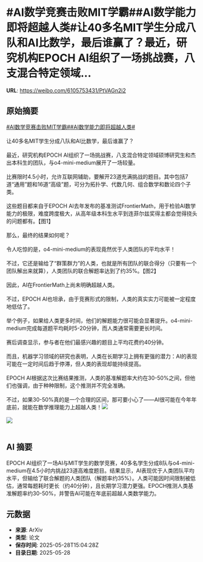 # #AI数学竞赛击败MIT学霸##AI数学能力即将超越人类#让40多名MIT学生分成八队和AI比数学，最后谁赢了？最近，研究机构EPOCH AI组织了一场挑战赛，八支混合特定领域...

**URL**: https://weibo.com/6105753431/PtVAGn2i2

## 原始摘要

<a href="https://m.weibo.cn/search?containerid=231522type%3D1%26t%3D10%26q%3D%23AI%E6%95%B0%E5%AD%A6%E7%AB%9E%E8%B5%9B%E5%87%BB%E8%B4%A5MIT%E5%AD%A6%E9%9C%B8%23&amp;extparam=%23AI%E6%95%B0%E5%AD%A6%E7%AB%9E%E8%B5%9B%E5%87%BB%E8%B4%A5MIT%E5%AD%A6%E9%9C%B8%23" data-hide=""><span class="surl-text">#AI数学竞赛击败MIT学霸#</span></a><a href="https://m.weibo.cn/search?containerid=231522type%3D1%26t%3D10%26q%3D%23AI%E6%95%B0%E5%AD%A6%E8%83%BD%E5%8A%9B%E5%8D%B3%E5%B0%86%E8%B6%85%E8%B6%8A%E4%BA%BA%E7%B1%BB%23&amp;extparam=%23AI%E6%95%B0%E5%AD%A6%E8%83%BD%E5%8A%9B%E5%8D%B3%E5%B0%86%E8%B6%85%E8%B6%8A%E4%BA%BA%E7%B1%BB%23" data-hide=""><span class="surl-text">#AI数学能力即将超越人类#</span></a><br><br>让40多名MIT学生分成八队和AI比数学，最后谁赢了？<br><br>最近，研究机构EPOCH AI组织了一场挑战赛，八支混合特定领域硕博研究生和杰出本科生的团队，与o4-mini-medium展开了一场较量。<br><br>比赛限时4.5小时，允许互联网辅助，要解开23道充满挑战的题目。其中包括7道“通用”题和16道“高级”题，可分为拓扑学、代数几何、组合数学和数论四个子类。<br><br>这些题目都来自于EPOCH AI去年发布的基准测试FrontierMath，用于检验AI数学能力的极限，难度跨度极大，从高年级本科生水平到连菲尔兹奖得主都会觉得挠头的问题都有。【图1】<br><br>那么，最终的结果如何呢？<br><br>令人吃惊的是，o4-mini-medium的表现竟然优于人类团队的平均水平！<br><br>不过，它还是输给了“群策群力”的人类，也就是所有团队的联合得分（只要有一个团队解出来就算），人类团队的联合解题率达到了约35%。【图2】<br><br>因此，AI在FrontierMath上尚未明确超越人类。<br><br>不过，EPOCH AI也坦承，由于竞赛形式的限制，人类的真实实力可能被一定程度地低估了。<br><br>举个例子，如果给人类更多时间，他们的解题能力很可能会显著提升。o4-mini-medium完成每道题平均耗时5-20分钟，而人类通常需要更长时间。<br><br>赛后调查显示，参与者在他们最感兴趣的题目上平均花费约40分钟。<br><br>而且，机器学习领域的研究也表明，人类在长期学习上拥有更强的潜力：AI的表现可能在一定时间后趋于停滞，但人类的表现却能持续提高。<br><br>EPOCH AI根据这次比赛结果推测，人类的基准解题率大约在30-50%之间，但他们也强调，由于种种限制，这个推测并不完全准确。<br><br>不过，如果30-50%真的是一个合理的区间，那可要小心了——AI很可能在今年年底前，就能在数学推理能力上超越人类！<img style="" src="https://tvax1.sinaimg.cn/large/006Fd7o3gy1i1vc173xd4j32gw1n87v2.jpg" referrerpolicy="no-referrer"><br><br><img style="" src="https://tvax4.sinaimg.cn/large/006Fd7o3gy1i1vc19dhx9j311c0goqf3.jpg" referrerpolicy="no-referrer"><br><br>

## AI 摘要

EPOCH AI组织了一场AI与MIT学生的数学竞赛，40多名学生分成8队与o4-mini-medium在4.5小时内挑战23道高难度题目。结果显示，AI表现优于人类团队平均水平，但输给了联合解题的人类团队（解题率约35%）。人类可能因时间限制被低估，通常每题耗时更长（约40分钟），且长期学习潜力更强。EPOCH推测人类基准解题率约30-50%，并警告AI可能在年底前超越人类数学能力。

## 元数据

- **来源**: ArXiv
- **类型**: 论文
- **保存时间**: 2025-05-28T15:04:28Z
- **目录日期**: 2025-05-28
